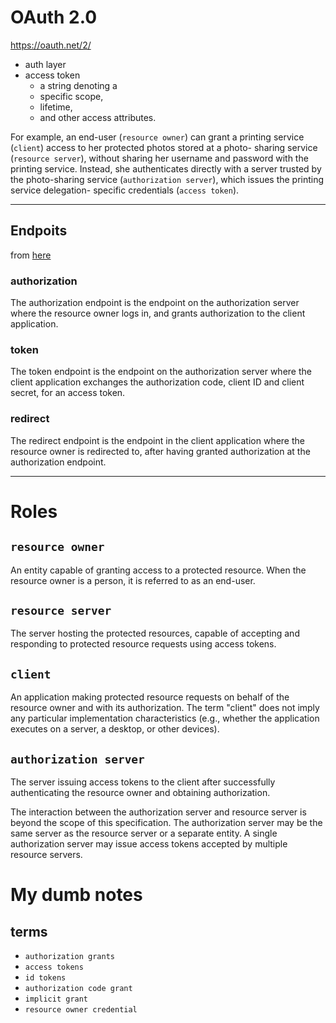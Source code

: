 # OAuth 2.0

https://oauth.net/2/

* auth layer
* access token
  * a string denoting a
  * specific scope,
  * lifetime,
  * and other access attributes.


For example, an end-user (`resource owner`) can grant a printing
service (`client`) access to her protected photos stored at a photo-
sharing service (`resource server`), without sharing her username and
password with the printing service.  Instead, she authenticates
directly with a server trusted by the photo-sharing service
(`authorization server`), which issues the printing service delegation-
specific credentials (`access token`).  

---
## Endpoits
from [here](http://tutorials.jenkov.com/oauth2/endpoints.html)

### authorization
The authorization endpoint is the endpoint on the authorization server where the
resource owner logs in, and grants authorization to the client application.

### token
The token endpoint is the endpoint on the authorization server where the client
application exchanges the authorization code, client ID and client secret, for
an access token.

### redirect
The redirect endpoint is the endpoint in the client application where the
resource owner is redirected to, after having granted authorization at the
authorization endpoint.

---
# Roles

## `resource owner`
An entity capable of granting access to a protected resource.
When the resource owner is a person, it is referred to as an
end-user.

## `resource server`
The server hosting the protected resources, capable of accepting
and responding to protected resource requests using access tokens.

## `client`
An application making protected resource requests on behalf of the
resource owner and with its authorization.  The term "client" does
not imply any particular implementation characteristics (e.g.,
whether the application executes on a server, a desktop, or other
devices).

## `authorization server`
The server issuing access tokens to the client after successfully
authenticating the resource owner and obtaining authorization.

The interaction between the authorization server and resource server
is beyond the scope of this specification.  The authorization server
may be the same server as the resource server or a separate entity.
A single authorization server may issue access tokens accepted by
multiple resource servers.

# My dumb notes

## terms
* `authorization grants`
* `access tokens`
* `id tokens`
* `authorization code grant`
* `implicit grant`
* `resource owner credential`

